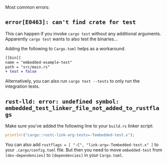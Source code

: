 Most common errors:



## `error[E0463]: can't find crate for test`

This can happen if you invoke `cargo test` without any additional arguments. Apparently `cargo test` wants to also test the binaries... 

Adding the following to `Cargo.toml` helps as a workaround.

```diff
[[bin]]
name = "embedded-example-test"
path = "src/main.rs"
+ test = false
```

Alternatively, you can also run `cargo test --tests` to only run the integration tests.

## `rust-lld: error: undefined symbol: embedded_test_linker_file_not_added_to_rustflags`

Make sure you've added the following line to your `build.rs` linker script:

```rust
println!("cargo::rustc-link-arg-tests=-Tembedded-test.x");
```

You can also add `rustflags = [ "-C", "link-arg=-Tembedded-test.x" ]` to your `.cargo/config.toml` file. But then you need to move `embedded-test` from `[dev-dependencies]` to `[dependencies]` in your `Cargo.toml`.